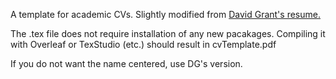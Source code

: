 A template for academic CVs. Slightly modified from [David Grant's resume.](https://www.davidgrant.ca/latex_resume_template)

The .tex file does not require installation of any new pacakages. Compiling it with Overleaf or TexStudio (etc.) should result in cvTemplate.pdf 

If you do not want the name centered, use DG's version. 
